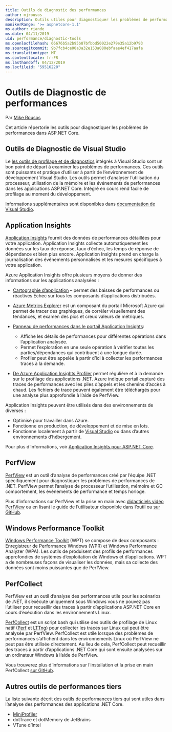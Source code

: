 ```yaml
---
title: Outils de diagnostic des performances
author: mjrousos
description: Outils utiles pour diagnostiquer les problèmes de performances dans les applications ASP.NET Core.
monikerRange: '>= aspnetcore-1.1'
ms.author: riande
ms.date: 04/11/2019
uid: performance/diagnostic-tools
ms.openlocfilehash: 66676b5a2b95b87bfbbd50022e279e35a12b9793
ms.sourcegitcommit: 9b7fcb4ce00a3a32e153a080ebfaae4ef417aafa
ms.translationtype: MT
ms.contentlocale: fr-FR
ms.lasthandoff: 04/12/2019
ms.locfileid: "59516220"
---
```

# <a name="performance-diagnostic-tools"></a>Outils de Diagnostic de performances

Par [Mike Rousos](https://github.com/mjrousos)

Cet article répertorie les outils pour diagnostiquer les problèmes de performances dans ASP.NET Core.

## <a name="visual-studio-diagnostic-tools"></a>Outils de Diagnostic de Visual Studio

Le [les outils de profilage et de diagnostics](/visualstudio/profiling) intégrés à Visual Studio sont un bon point de départ à examiner les problèmes de performances. Ces outils sont puissants et pratique d’utiliser à partir de l’environnement de développement Visual Studio. Les outils permet d’analyser l’utilisation du processeur, utilisation de la mémoire et les événements de performances dans les applications ASP.NET Core. Intégré en cours rend facile de profilage au moment du développement.

Informations supplémentaires sont disponibles dans [documentation de Visual Studio](/visualstudio/profiling/profiling-overview).

## <a name="application-insights"></a>Application Insights

[Application Insights](/azure/application-insights/app-insights-overview) fournit des données de performances détaillées pour votre application. Application Insights collecte automatiquement les données sur les taux de réponse, taux d’échec, les temps de réponse de dépendance et bien plus encore. Application Insights prend en charge la journalisation des événements personnalisés et les mesures spécifiques à votre application.

Azure Application Insights offre plusieurs moyens de donner des informations sur les applications analysées :

- [Cartographie d’application](/azure/application-insights/app-insights-app-map) – permet des baisses de performances ou réactives Échec sur tous les composants d’applications distribuées.
- [Azure Metrics Explorer](/azure/azure-monitor/platform/metrics-getting-started) est un composant du portail Microsoft Azure qui permet de tracer des graphiques, de corréler visuellement des tendances, et examen des pics et creux valeurs de métriques.
- [Panneau de performances dans le portail Application Insights](/azure/application-insights/app-insights-tutorial-performance):

  - Affiche les détails de performances pour différentes opérations dans l’application analysée.
  - Permet l’exploration en une seule opération à vérifier toutes les parties/dépendances qui contribuent à une longue durée.
  - Profiler peut être appelée à partir d’ici à collecter les performances traces à la demande.

- [De Azure Application Insights Profiler](/azure/azure-monitor/app/profiler) permet régulière et à la demande sur le profilage des applications .NET.  Azure indique portail capturé des traces de performances avec les piles d’appels et les chemins d’accès à chaud. Les fichiers de trace peuvent également être téléchargés pour une analyse plus approfondie à l’aide de PerfView.

Application Insights peuvent être utilisés dans des environnements de diverses :

- Optimisé pour travailler dans Azure.
- Fonctionne en production, de développement et de mise en lots.
- Fonctionne localement à partir de [Visual Studio](/azure/application-insights/app-insights-visual-studio) ou dans d’autres environnements d’hébergement.

Pour plus d’informations, voir [Application Insights pour ASP.NET Core](/azure/application-insights/app-insights-asp-net-core).

## <a name="perfview"></a>PerfView

[PerfView](https://github.com/Microsoft/perfview) est un outil d’analyse de performances créé par l’équipe .NET spécifiquement pour diagnostiquer les problèmes de performances de .NET. PerfView permet l’analyse de processeur l’utilisation, mémoire et GC comportement, les événements de performance et temps horloge.

Plus d’informations sur PerfView et la prise en main avec [didacticiels vidéo PerfView](http://channel9.msdn.com/Series/PerfView-Tutorial) ou en lisant le guide de l’utilisateur disponible dans l’outil ou [sur GitHub](https://github.com/Microsoft/perfview).

## <a name="windows-performance-toolkit"></a>Windows Performance Toolkit

[Windows Performance Toolkit](/windows-hardware/test/wpt/) (WPT) se compose de deux composants : Enregistreur de Performance Windows (WPR) et Windows Performance Analyzer (WPA). Les outils de produisent des profils de performances approfondies de systèmes d’exploitation de Windows et d’applications. WPT a de nombreuses façons de visualiser les données, mais sa collecte des données sont moins puissantes que de PerfView.

## <a name="perfcollect"></a>PerfCollect

PerfView est un outil d’analyse des performances utile pour les scénarios de .NET, il s’exécute uniquement sous Windows vous ne pouvez pas l’utiliser pour recueillir des traces à partir d’applications ASP.NET Core en cours d’exécution dans les environnements Linux.

[PerfCollect](https://github.com/dotnet/coreclr/blob/master/Documentation/project-docs/linux-performance-tracing.md) est un script bash qui utilise des outils de profilage de Linux natif ([Perf](https://perf.wiki.kernel.org/index.php/Main_Page) et [LTTng](https://lttng.org/)) pour collecter les traces sur Linux qui peut être analysée par PerfView. PerfCollect est utile lorsque des problèmes de performances s’affichent dans les environnements Linux où PerfView ne peut pas être utilisée directement. Au lieu de cela, PerfCollect peut recueillir des traces à partir d’applications .NET Core qui sont ensuite analysées sur un ordinateur Windows à l’aide de PerfView.

Vous trouverez plus d’informations sur l’installation et la prise en main PerfCollect [sur GitHub](https://github.com/dotnet/coreclr/blob/master/Documentation/project-docs/linux-performance-tracing.md).

## <a name="other-third-party-performance-tools"></a>Autres outils de performances tiers

La liste suivante décrit des outils de performances tiers qui sont utiles dans l’analyse des performances des applications .NET Core.

- [MiniProfiler](https://miniprofiler.com/)
- dotTrace et dotMemory de JetBrains
- VTune d’Intel
